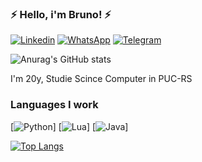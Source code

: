 ###  ⚡ Hello, i'm Bruno! ⚡
[![Linkedin](https://img.shields.io/badge/LinkedIn-0077B5?style=for-the-badge&logo=linkedin&logoColor=white)](https://www.linkedin.com/in/bruno-avila-9b36b0237/)
[![WhatsApp](https://img.shields.io/badge/WhatsApp-25D366?style=for-the-badge&logo=whatsapp&logoColor=white)](api.whatsapp.com/send?1=pt_BR&phone=555391805610)
[![Telegram](https://img.shields.io/badge/WhatsApp-25D366?style=for-the-badge&logo=whatsapp&logoColor=white)](https://t.me/lilbrunin)

![Anurag's GitHub stats](https://github-readme-stats.vercel.app/api?username=Avila03&show_icons=true&theme=dracula)


I'm 20y, Studie Scince Computer in PUC-RS

### Languages I work
[![Python](https://img.shields.io/badge/Python-3776AB?style=for-the-badge&logo=python&logoColor=white)]
[![Lua](https://img.shields.io/badge/Lua-2C2D72?style=for-the-badge&logo=lua&logoColor=white)]
[![Java](https://img.shields.io/badge/Java-ED8B00?style=for-the-badge&logo=java&logoColor=white)]


[![Top Langs](https://github-readme-stats.vercel.app/api/top-langs/?username=Avila03&layout=compact)](https://github.com/anuraghazra/github-readme-stats)
